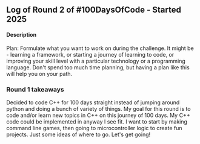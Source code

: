## Log of Round 2 of #100DaysOfCode - Started 2025

#### Description
Plan: Formulate what you want to work on during the challenge. It might be - learning a framework, or starting a journey of learning to code, or improving your skill level with a particular technology or a programming language. Don't spend too much time planning, but having a plan like this will help you on your path.

### Round 1 takeaways
Decided to code C++ for 100 days straight instead of jumping around python and doing a bunch of variety of things. My goal for this round is to code and/or learn new topics in C++ on this journey of 100 days. My C++ code could be implemented in anyway I see fit. I want to start by making command line games, then going to microcontroller logic to create fun projects. Just some ideas of where to go. Let's get going!